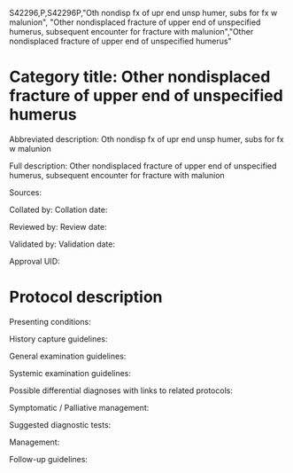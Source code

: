 S42296,P,S42296P,"Oth nondisp fx of upr end unsp humer, subs for fx w malunion", "Other nondisplaced fracture of upper end of unspecified humerus, subsequent encounter for fracture with malunion","Other nondisplaced fracture of upper end of unspecified humerus"
# Category title: Other nondisplaced fracture of upper end of unspecified humerus

Abbreviated description: Oth nondisp fx of upr end unsp humer, subs for fx w malunion

Full description: Other nondisplaced fracture of upper end of unspecified humerus, subsequent encounter for fracture with malunion

Sources:

Collated by:
Collation date:

Reviewed by:
Review date:

Validated by:
Validation date:

Approval UID:

# Protocol description

Presenting conditions:

History capture guidelines:

General examination guidelines:

Systemic examination guidelines:

Possible differential diagnoses with links to related protocols:

Symptomatic / Palliative management:

Suggested diagnostic tests:

Management:

Follow-up guidelines:
